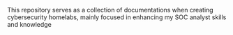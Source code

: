 This repository serves as a collection of documentations when creating cybersecurity homelabs, mainly focused in enhancing my SOC analyst skills and knowledge
